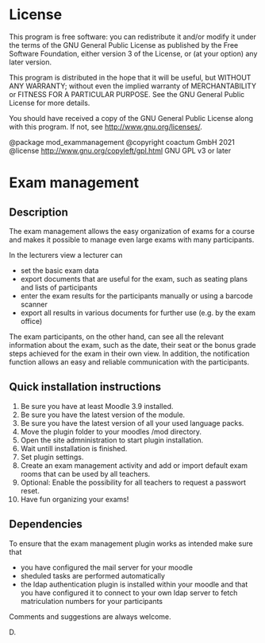 # License #

This program is free software: you can redistribute it and/or modify it under
the terms of the GNU General Public License as published by the Free Software
Foundation, either version 3 of the License, or (at your option) any later
version.

This program is distributed in the hope that it will be useful, but WITHOUT ANY
WARRANTY; without even the implied warranty of MERCHANTABILITY or FITNESS FOR A
PARTICULAR PURPOSE.  See the GNU General Public License for more details.

You should have received a copy of the GNU General Public License along with
this program.  If not, see <http://www.gnu.org/licenses/>.

@package     mod_exammanagement
@copyright   coactum GmbH 2021
@license     http://www.gnu.org/copyleft/gpl.html GNU GPL v3 or later

# Exam management #

## Description ##

The exam management allows the easy organization of exams for a course and makes it possible to manage even large exams with many participants.

In the lecturers view a lecturer can

- set the basic exam data
- export documents that are useful for the exam, such as seating plans and lists of participants
- enter the exam results for the participants manually or using a barcode scanner
- export all results in various documents for further use (e.g. by the exam office)

The exam participants, on the other hand, can see all the relevant information about the exam, such as the date, their seat or the bonus grade steps achieved for the exam in their own view. In addition, the notification function allows an easy and reliable communication with the participants.

## Quick installation instructions ##

1) Be sure you have at least Moodle 3.9 installed.
2) Be sure you have the latest version of the module.
3) Be sure you have the latest version of all your used language packs.
4) Move the plugin folder to your moodles /mod directory.
5) Open the site admninistration to start plugin installation.
6) Wait untill installation is finished.
7) Set plugin settings.
8) Create an exam management activity and add or import default exam rooms that can be used by all teachers.
9) Optional: Enable the possibility for all teachers to request a passwort reset.
10) Have fun organizing your exams!

## Dependencies ##

To ensure that the exam management plugin works as intended make sure that

- you have configured the mail server for your moodle
- sheduled tasks are performed automatically
- the ldap authentication plugin is installed within your moodle and that you have configured it to connect to your own ldap server to fetch matriculation numbers for your participants

Comments and suggestions are always welcome.

D.